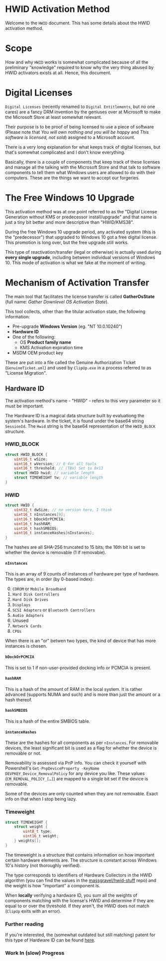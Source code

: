# HWID Activation Method

Welcome to the `HWID` document. This has some details about the HWID activation method.

# Scope

How and why `HWID` works is somewhat complicated because of all the preliminary "knowledge" required to know why the very thing abused by HWID activators exists at all. Hence, this document.

# Digital Licenses

`Digital Licenses` (recently renamed to `Digital Entitlements`, but no one cares) are a fancy DRM invention by the geniuses over at Microsoft to make the Microsoft Store at least somewhat relevant.

Their purpose is to be proof of being licensed to use a piece of software (Please note that *You will own nothing and you will be happy* and *This software is licensed, not sold*) assigned to a Microsoft account.

There is a very long explanation for what keeps track of digital licenses, but that's somewhat complicated and I don't know everything.

Basically, there is a couple of components that keep track of these licenses and manage all the talking with the Microsoft Store and that talk to software components to tell them what Windows users are allowed to do with their computers. These are the things we want to accept our forgeries.

# The Free Windows 10 Upgrade

This activation method was at one point referred to as the "Digital License Generation without KMS or predecessor install/upgrade" and that name is just a tiny bit better and more descriptive than "HWID/KMS38".

During the free Windows 10 upgrade period, any activated system (this is the "predecessor") that upgraded to Windows 10 got a free digital license. This promotion is long over, but the free upgrade still works.

This type of reactivation/transfer (legal or otherwise) is actually used during **every single upgrade**, including between individual versions of Windows 10. This mode of activation is what we fake at the moment of writing.

# Mechanism of Activation Transfer

The main tool that facilitates the license transfer is called **GatherOsState** (full name: *Gather Downlevel OS Activation State*).

This tool collects, other than the titular activation state, the following information:

 - Pre-upgrade **Windows Version** (eg. "NT 10.0.10240")
 - **Hardware ID**
 - One of the following:
   - OS **Product family name**
   - KMS Activation expiration time
 - MSDM OEM product key

These are put into a file called the Genuine Authorization Ticket (`GenuineTicket.xml`) and used by `ClipUp.exe` in a process referred to as "License Migration".

## Hardware ID

The activation method's name - "HWID" - refers to this very parameter so it must be important.

The Hardware ID is a magical data structure built by evaluationg the system's hardware. In the ticket, it is found under the base64 string `SessionId`. The `Hwid` string is the base64 representation of the `HWID_BLOCK` structure.

### HWID_BLOCK

```c
struct HWID_BLOCK {
    uint16_t wSize;
    uint16_t wVersion; // 0 for all tools
    uint16_t threshold; // (TBV) Set to 0x13
    struct HWID hwid; // variable length
    struct TIMEWEIGHT tw; // variable length
}
```

### HWID

```c
struct HWID {
    uint32_t dwSize; // no version here, I think
    uint16_t nInstances[9];
    uint16_t bDockOrPCMCIA;
    uint16_t hashRAM;
    uint16_t hashSMBIOS;
    uint16_t instanceHashes[nInstances];
}
```

The hashes are all SHA-256 truncated to 15 bits; the 16th bit is set to whether the device is removable (1 if removable).

#### `nInstances`

This is an array of 9 counts of instances of hardware per type of hardware. The types are, in order (by 0-based index):

 0. `CDROM` or `Mobile Broadband`
 1. `Hard Disk Controllers`
 2. `Hard Disk Drives`
 3. `Displays`
 4. `SCSI Adapters` or `Bluetooth Controllers`
 5. `Audio Adapters`
 6. Unused
 7. `Network Cards`
 8. `CPUs`

When there is an "or" betwen two types, the kind of device that has more instances is chosen.

#### `bDockOrPCMCIA`

This is set to 1 if non-user-provided docking info or PCMCIA is present. 

#### `hashRAM`

This is a hash of the amount of RAM in the local system. It is rather advanced (supports NUMA and such) and is more than just the amount or a hash thereof.

#### `hashSMBIOS`

This is a hash of the entire SMBIOS table.

#### `instanceHashes`

These are the hashes for all components as per `nInstances`. For removable devices, the least significant bit is used as a flag for whether the device is removable or not.

Removability is assessed via PnP info. You can check it yourself with Powershell's `Get-PnpDeviceProperty -KeyName DEVPKEY_Device_RemovalPolicy` for any device you like. These values (`CM_REMOVAL_POLICY_[…]`) are mapped to a single bit set if the device is removable.

Some of the devices are only counted when they are not removable. Exact info on that when I stop being lazy.

### Timeweight

```c
struct TIMEWEIGHT {
    struct weight {
        uint8_t type;
        uint16_t weight;
    } weights[];
}
```

The timeweight is a structure that contains information on how important certain hardware elements are. The structure is constant across Windows 10's history (not thoroughly verified).

The type corresponds to identifiers of Hardware Collectors in the HWID algorithm (you can find the values in the [massgravel/hwid-stuff](https://github.com/massgravel/hwid-stuff) repo) and the weight is how "important" a component is.

When **locally** verifying a hardware ID, you sum all the weights of components matching with the license's HWID and determine if they are equal to or over the threshold. If they aren't, the HWID does not match (`ClipUp` exits with an error).
 
### Further reading

If you're interested, the (somewhat outdated but still matching) patent for this type of Hardware ID can be found [here](https://patents.google.com/patent/US7302590B2).

### Work In (slow) Progress
